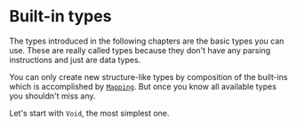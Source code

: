 # Built-in types

The types introduced in the following chapters are the basic types you can use. These are really called types because they don't have any parsing instructions and just are data types.

You can only create new structure-like types by composition of the built-ins which is accomplished by [`Mapping`](/mapping.md). But once you know all available types you shouldn't miss any.

Let's start with `Void`, the most simplest one.


